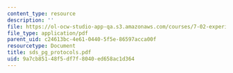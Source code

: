 ```yaml
---
content_type: resource
description: ''
file: https://ol-ocw-studio-app-qa.s3.amazonaws.com/courses/7-02-experimental-biology-communication-spring-2005/9a7cb85148f5df7f8040ed658ac1d364_sds_pg_protocols.pdf
file_type: application/pdf
parent_uid: c24613bc-4e61-0440-5f5e-86597acca00f
resourcetype: Document
title: sds_pg_protocols.pdf
uid: 9a7cb851-48f5-df7f-8040-ed658ac1d364
---
```

